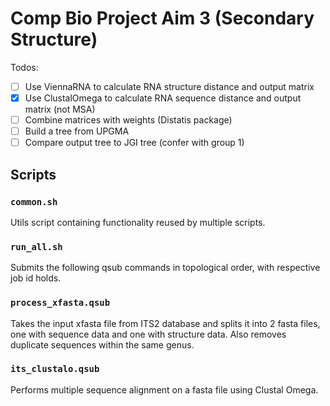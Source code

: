 # Comp Bio Project Aim 3 (Secondary Structure)

Todos:
- [ ] Use ViennaRNA to calculate RNA structure distance and output matrix
- [X] Use ClustalOmega to calculate RNA sequence distance and output matrix (not MSA)
- [ ] Combine matrices with weights (Distatis package)
- [ ] Build a tree from UPGMA
- [ ] Compare output tree to JGI tree (confer with group 1)

## Scripts

### `common.sh`
Utils script containing functionality reused by multiple scripts.
### `run_all.sh`
Submits the following qsub commands in topological order, with respective job id holds.
### `process_xfasta.qsub`
Takes the input xfasta file from ITS2 database and splits it into 2 fasta files, one with sequence data and one with structure data. Also removes duplicate sequences within the same genus.
### `its_clustalo.qsub`
Performs multiple sequence alignment on a fasta file using Clustal Omega.
